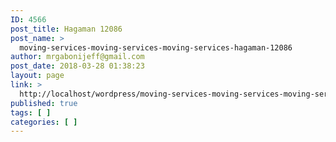 ```yaml
---
ID: 4566
post_title: Hagaman 12086
post_name: >
  moving-services-moving-services-moving-services-hagaman-12086
author: mrgabonijeff@gmail.com
post_date: 2018-03-28 01:38:23
layout: page
link: >
  http://localhost/wordpress/moving-services-moving-services-moving-services-hagaman-12086/
published: true
tags: [ ]
categories: [ ]
---
```

